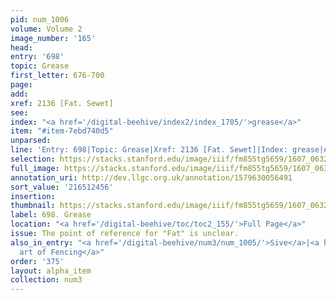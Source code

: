 ```yaml
---
pid: num_1006
volume: Volume 2
image_number: '165'
head:
entry: '698'
topic: Grease
first_letter: 676-700
page:
add:
xref: 2136 [Fat. Sewet]
see:
index: "<a href='/digital-beehive/index2/index_1705/'>grease</a>"
item: "#item-7ebd740d5"
unparsed:
line: 'Entry: 698|Topic: Grease|Xref: 2136 [Fat. Sewet]|Index: grease|#item-7ebd740d5'
selection: https://stacks.stanford.edu/image/iiif/fm855tg5659/1607_0632/389,2456,2866,273/full/0/default.jpg
full_image: https://stacks.stanford.edu/image/iiif/fm855tg5659/1607_0632/full/full/0/default.jpg
annotation_uri: http://dev.llgc.org.uk/annotation/1579630056491
sort_value: '216512456'
insertion:
thumbnail: https://stacks.stanford.edu/image/iiif/fm855tg5659/1607_0632/389,2456,600,180/250,/0/default.jpg
label: 698. Grease
location: "<a href='/digital-beehive/toc/toc2_155/'>Full Page</a>"
issue: The point of reference for "Fat" is unclear.
also_in_entry: "<a href='/digital-beehive/num3/num_1005/'>Sive</a>|<a href='/digital-beehive/num3/num_1007/'>the
  art of Fencing</a>"
order: '375'
layout: alpha_item
collection: num3
---
```

